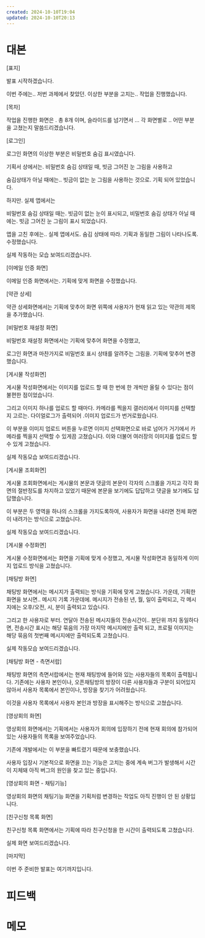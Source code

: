```yaml
---
created: 2024-10-10T19:04
updated: 2024-10-10T20:13
---
```

# 대본

[표지]

발표 시작하겠습니다.

이번 주에는.. 저번 과제에서 찾았던. 이상한 부분을 고치는.. 작업을 진행했습니다.

[목차]

작업을 진행한 화면은 . 총 8개 이며, 슬라이드를 넘기면서 … 각 화면별로 .. 어떤 부분을 고쳤는지 말씀드리겠습니다.

[로그인]

로그인 화면의 이상한 부분은 비밀번호 숨김 표시였습니다.

기획서 상에서는. 비밀번호 숨김 상태일 때, 빗금 그어진 눈 그림을 사용하고

숨김상태가 아닐 때에는.. 빗금이 없는 눈 그림을 사용하는 것으로. 기획 되어 있었습니다.

하지만. 실제 앱에서는

비밀번호 숨김 상태일 때는. 빗금이 없는 눈이 표시되고, 비밀번호 숨김 상태가 아닐 때에는. 빗금 그어진 눈 그림이 표시 되었습니다.

앱을 고친 후에는.. 실제 앱에서도. 숨김 상태에 따라. 기획과 동일한 그림이 나타나도록. 수정했습니다.

실제 작동하는 모습 보여드리겠습니다.

[이메일 인증 화면]

이메일 인증 화면에서는. 기획에 맞게 화면을 수정했습니다. 

[약관 상세]

약관 상세화면에서는 기획에 맞추어 화면 위쪽에 사용자가 현재 읽고 있는 약관의 제목을 추가했습니다.

[비밀번호 재설정 화면]

비밀번호 재설정 화면에서는 기획에 맞추어 화면을 수정했고,

로그인 화면과 마찬가지로 비밀번호 표시 상태를 알려주는 그림을. 기획에 맞추어 변경했습니다.

[게시물 작성화면]

게시물 작성화면에서는 이미지를 업로드 할 때 한 번에 한 개씩만 올릴 수 있다는 점이 불편한 점이었습니다.

그리고 이미지 하나를 업로드 할 때마다. 카메라를 찍을지 갤러리에서 이미지를 선택할지 고르는. 다이얼로그가 출력되어 .이미지 업로드가 번거로웠습니다.

이 부분을 이미지 업로드 버튼을 누르면 이미지 선택화면으로 바로 넘어가 거기에서 카메라를 찍을지 선택할 수 있게끔 고쳤습니다. 이와 더불어 여러장의 이미지를 업로드 할 수 있게 고쳤습니다. 

실제 작동모습 보여드리겠습니다.

[게시물 조회화면]

게시물 조회화면에서는 게시물의 본문과 댓글의 본문이 각자의 스크롤을 가지고 각각 화면의 절반정도를 차지하고 있었기 때문에 본문을 보기에도 답답하고 댓글을 보기에도 답답했습니다.

이 부분은 두 영역을 하나의 스크롤을 가지도록하여, 사용자가 화면을 내리면 전체 화면이 내려가는 방식으로 고쳤습니다.

실제 작동모습 보여드리겠습니다.

[게시물 수정화면]

게시물 수정화면에서는 화면을 기획에 맞게 수정했고, 게시물 작성화면과 동일하게 이미지 업로드 방식을 고쳤습니다. 

[채팅방 화면]

채팅방 화면에서는 메시지가 출력되는 방식을 기획에 맞게 고쳤습니다. 
가운데, 기획한 화면을 보시면.. 메시지 기록 가운데에. 메시지가 전송된 년, 월, 일이 출력되고, 각 메시지에는 오후/오전, 시, 분이 출력되고 있습니다.

그리고 한 사용자로 부터. 연달아 전송된 메시지들의 전송시간이.. 분단위 까지 동일하다면, 전송시간 표시는 해당 묶음의 가장 마지막 메시지에만 출력 되고, 프로필 이미지는 해당 묶음의 첫번째 메시지에만 출력되도록 고쳤습니다.

실제 작동모습 보여드리겠습니다.

[채팅방 화면 - 측면서랍]

채팅방 화면의 측면서랍에서는 현재 채팅방에 들어와 있는 사용자들의 목록이 출력됩니다.
기존에는 사용자 본인이나, 오픈채팅방의 방장이 다른 사용자들과 구분이 되어있지 않아서 사용자 목록에서 본인이나, 방장을 찾기가 어려웠습니다.

이것을 사용자 목록에서 사용자 본인과 방장을 표시해주는 방식으로 고쳤습니다.

[영상회의 화면]

영상회의 화면에서는 기획에서는 사용자가 회의에 입장하기 전에 
현재 회의에 참가되어 있는 사용자들의 목록을 보여주었습니다. 

기존에 개발에서는 이 부분을 빠트렸기 때문에 보충했습니다.

사용자 입장시 기본적으로 화면을 끄는 기능은 고치는 중에 계속 버그가 발생해서 시간이 지체돼 아직 버그의 원인을 찾고 있는 중입니다.

[영상회의 화면 - 채팅기능]

영상회의 화면의 채팅기능 화면을 기획처럼 변경하는 작업도 아직 진행이 안 된 상황입니다.

[친구신청 목록 화면]

친구신청 목록 화면에서는 기획에 따라 친구신청을 한 시간이 출력되도록 고쳤습니다.

실제 화면 보여드리겠습니다.

[마지막]

이번 주 준비한 발표는 여기까지입니다.

# 피드백



# 메모